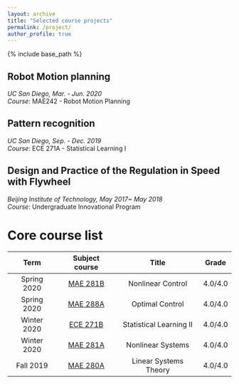 ```yaml
---
layout: archive
title: "Selected course projects"
permalink: /project/
author_profile: true
---
```


{% include base_path %}

## Robot Motion planning

*UC San Diego, Mar. - Jun. 2020*  
*Course*: MAE242 - Robot Motion Planning



## Pattern recognition

*UC San Diego, Sep. - Dec. 2019*  
*Course*: ECE 271A - Statistical Learning I


## Design and Practice of the Regulation in Speed with Flywheel 

*Beijing Institute of Technology, May 2017~ May 2018*  
*Course*: Undergraduate Innovational Program

Core course list
======


| Term | Subject course | Title | Grade |
| :----: | :----: | :----: | :----: |
| Spring 2020 | [MAE 281B](#) | Nonlinear Control | 4.0/4.0 |
| Spring 2020 |[MAE 288A](#) | Optimal Control | 4.0/4.0 |
| Winter 2020 | [ECE 271B](#) | Statistical Learning II | 4.0/4.0 |
| Winter 2020 | [MAE 281A](#) | Nonlinear Systems | 4.0/4.0 |
| Fall 2019 | [MAE 280A](#) | Linear Systems Theory | 4.0/4.0 |






